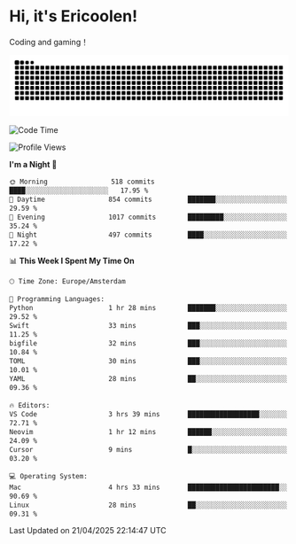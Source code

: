 # Hi, it's Ericoolen!
Coding and gaming！

<picture>
  <source media="(prefers-color-scheme: dark)" srcset="https://raw.githubusercontent.com/Eric-Song-Nop/Eric-Song-Nop/output/github-contribution-grid-snake-dark.svg">
  <source media="(prefers-color-scheme: light)" srcset="https://raw.githubusercontent.com/Eric-Song-Nop/Eric-Song-Nop/output/github-contribution-grid-snake.svg">
  <img alt="github contribution grid snake animation" src="https://raw.githubusercontent.com/Eric-Song-Nop/Eric-Song-Nop/output/github-contribution-grid-snake.svg">
</picture>

<!--START_SECTION:waka-->
![Code Time](http://img.shields.io/badge/Code%20Time-1%2C810%20hrs%201%20min-blue)

![Profile Views](http://img.shields.io/badge/Profile%20Views-1-blue)

**I'm a Night 🦉** 

```text
🌞 Morning                518 commits         ████░░░░░░░░░░░░░░░░░░░░░   17.95 % 
🌆 Daytime                854 commits         ███████░░░░░░░░░░░░░░░░░░   29.59 % 
🌃 Evening                1017 commits        █████████░░░░░░░░░░░░░░░░   35.24 % 
🌙 Night                  497 commits         ████░░░░░░░░░░░░░░░░░░░░░   17.22 % 
```


📊 **This Week I Spent My Time On** 

```text
🕑︎ Time Zone: Europe/Amsterdam

💬 Programming Languages: 
Python                   1 hr 28 mins        ███████░░░░░░░░░░░░░░░░░░   29.52 % 
Swift                    33 mins             ███░░░░░░░░░░░░░░░░░░░░░░   11.25 % 
bigfile                  32 mins             ███░░░░░░░░░░░░░░░░░░░░░░   10.84 % 
TOML                     30 mins             ███░░░░░░░░░░░░░░░░░░░░░░   10.01 % 
YAML                     28 mins             ██░░░░░░░░░░░░░░░░░░░░░░░   09.36 % 

🔥 Editors: 
VS Code                  3 hrs 39 mins       ██████████████████░░░░░░░   72.71 % 
Neovim                   1 hr 12 mins        ██████░░░░░░░░░░░░░░░░░░░   24.09 % 
Cursor                   9 mins              █░░░░░░░░░░░░░░░░░░░░░░░░   03.20 % 

💻 Operating System: 
Mac                      4 hrs 33 mins       ███████████████████████░░   90.69 % 
Linux                    28 mins             ██░░░░░░░░░░░░░░░░░░░░░░░   09.31 % 
```


 Last Updated on 21/04/2025 22:14:47 UTC
<!--END_SECTION:waka-->
